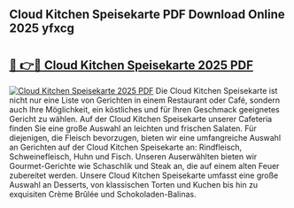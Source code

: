 ## Cloud Kitchen Speisekarte PDF Download Online 2025 yfxcg

# <h2><a href="http://gcan28o.nevu.top/?p=Cloud+Kitchen+Speisekarte">🔗 👉🔴 Cloud Kitchen Speisekarte 2025 PDF</a></h2>

[![Cloud Kitchen Speisekarte 2025 PDF](https://i.imgur.com/dBaPXMq.png)](http://gcan28o.nevu.top/?p=Cloud+Kitchen+Speisekarte)
Die Cloud Kitchen Speisekarte ist nicht nur eine Liste von Gerichten in einem Restaurant oder Café, sondern auch Ihre Möglichkeit, ein köstliches und für Ihren Geschmack geeignetes Gericht zu wählen. Auf der Cloud Kitchen Speisekarte unserer Cafeteria finden Sie eine große Auswahl an leichten und frischen Salaten. Für diejenigen, die Fleisch bevorzugen, bieten wir eine umfangreiche Auswahl an Gerichten auf der Cloud Kitchen Speisekarte an: Rindfleisch, Schweinefleisch, Huhn und Fisch. Unseren Auserwählten bieten wir Gourmet-Gerichte wie Schaschlik und Steak an, die auf einem alten Feuer zubereitet werden. Unsere Cloud Kitchen Speisekarte umfasst eine große Auswahl an Desserts, von klassischen Torten und Kuchen bis hin zu exquisiten Crème Brûlée und Schokoladen-Balinas.
